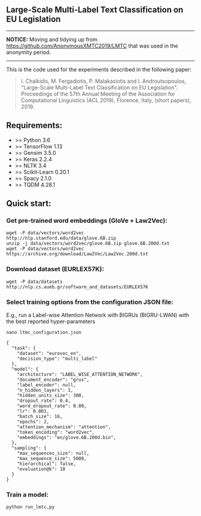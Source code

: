 ## Large-Scale Multi-Label Text Classification on EU Legislation

___
**NOTICE:** Moving and tidying up from https://github.com/AnonymousXMTC2019/LMTC that was used in the anonymity period.  
___
This is the code used for the experiments described in the following paper:


> I. Chalkidis, M. Fergadiotis, P. Malakasiotis and I. Androutsopoulos, "Large-Scale Multi-Label Text Classification on EU Legislation". Proceedings of the 57th Annual Meeting of the Association for Computational Linguistics (ACL 2019), Florence, Italy, (short papers), 2019.

## Requirements:

* \>= Python 3.6
* \>= TensorFlow 1.13
* \>= Gensim 3.5.0
* \>= Keras 2.2.4
* \>= NLTK 3.4
* \>= Scikit-Learn 0.20.1
* \>= Spacy 2.1.0
* \>= TQDM 4.28.1

## Quick start:


### Get pre-trained word embeddings (GloVe + Law2Vec):

```
wget -P data/vectors/word2vec http://nlp.stanford.edu/data/glove.6B.zip
unzip -j data/vectors/word2vec/glove.6B.zip glove.6B.200d.txt
wget -P data/vectors/word2vec https://archive.org/download/Law2Vec/Law2Vec.200d.txt
```

### Download dataset (EURLEX57K):

```
wget -P data/datasets http://nlp.cs.aueb.gr/software_and_datasets/EURLEX57K
```

### Select training options from the configuration JSON file:

E.g., run a Label-wise Attention Network with BIGRUs (BIGRU-LWAN) with the best reported hyper-parameters

```
nano ltmc_configuration.json

{
  "task": {
    "dataset": "eurovoc_en",
    "decision_type": "multi_label"
  },
  "model": {
    "architecture": "LABEL_WISE_ATTENTION_NETWORK",
    "document_encoder": "grus",
    "label_encoder": null,
    "n_hidden_layers": 1,
    "hidden_units_size": 300,
    "dropout_rate": 0.4,
    "word_dropout_rate": 0.00,
    "lr": 0.001,
    "batch_size": 16,
    "epochs": 2,
    "attention_mechanism": "attention",
    "token_encoding": "word2vec",
    "embeddings": "en/glove.6B.200d.bin",
  },
  "sampling": {
    "max_sequences_size": null,
    "max_sequence_size": 5000,
    "hierarchical": false,
    "evaluation@k": 10
  }
}
```

### Train a model:

```
python run_lmtc.py
```
